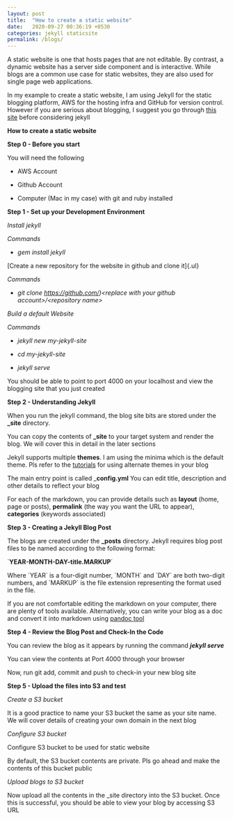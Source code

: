 ```yaml
---
layout: post
title:  "How to create a static website"
date:   2020-09-27 00:36:19 +0530
categories: jekyll staticsite 
permalink: /blogs/
---
```

A static website is one that hosts pages that are not editable. By
contrast, a dynamic website has a server side component and is
interactive. While blogs are a common use case for static websites, they
are also used for single page web applications. 

In my example to create a static website, I am using Jekyll for the
static blogging platform, AWS for the hosting infra and GitHub for
version control. However if you are serious about blogging, I suggest
you go through [this site][blogging-basics] before considering jekyll

**How to create a static website**

**Step 0 - Before you start**

You will need the following

-   AWS Account

-   Github Account

-   Computer (Mac in my case) with git and ruby installed

**Step 1 - Set up your Development Environment**

*Install jekyll*

*Commands*

-   *gem install jekyll*

[Create a new repository for the website in github and clone it]{.ul}

*Commands*

-   *git clone
    https://github.com/)\<replace with your github account\>/\<repository name\>*

*Build a default Website*

*Commands*

-   *jekyll new my-jekyll-site*

-   *cd my-jekyll-site*

-   *jekyll serve*

You should be able to point to port 4000 on your localhost and view the
blogging site that you just created

**Step 2 - Understanding Jekyll**

When you run the jekyll command, the blog site bits are stored under the
**\_site** directory.

You can copy the contents of **\_site** to your target system and render
the blog. We will cover this in detail in the later sections

Jekyll supports multiple **themes**. I am using the minima which is the
default theme. Pls refer to the
[tutorials][tutorial-link] for using alternate themes in your blog

The main entry point is called \_**config.yml** You can edit title,
description and other details to reflect your blog

For each of the markdown, you can provide details such as **layout**
(home, page or posts), **permalink** (the way you want the URL to
appear), **categories** (keywords associated)

**Step 3 - Creating a Jekyll Blog Post**

The blogs are created under the **\_posts** directory. Jekyll requires
blog post files to be named according to the following format:

\`**YEAR-MONTH-DAY-title.MARKUP**\`

Where \`YEAR\` is a four-digit number, \`MONTH\` and \`DAY\` are both
two-digit numbers, and \`MARKUP\` is the file extension representing the
format used in the file.

If you are not comfortable editing the markdown on your computer, there
are plenty of tools available. Alternatively, you can write your blog as
a doc and convert it into markdown using [pandoc tool][pandoc-tool]

**Step 4 - Review the Blog Post and Check-In the Code**

You can review the blog as it appears by running the command ***jekyll
serve***

You can view the contents at Port 4000 through your browser

Now, run git add, commit and push to check-in your new blog site

**Step 5 - Upload the files into S3 and test**

*Create a S3 bucket*

It is a good practice to name your S3 bucket the same as your site name.
We will cover details of creating your own domain in the next blog

*Configure S3 bucket*

Configure S3 bucket to be used for static website

By default, the S3 bucket contents are private. Pls go ahead and make
the contents of this bucket public

*Upload blogs to S3 bucket*

Now upload all the contents in the \_site directory into the S3 bucket.
Once this is successful, you should be able to view your blog by
accessing S3 URL


[blogging-basics]: https://www.bloggingbasics101.com/how-do-i-start-a-blog
[tutorial-link]: https://jekyllrb.com/tutorials/video-walkthroughs
[pandoc-tool]: https://pandoc.org
